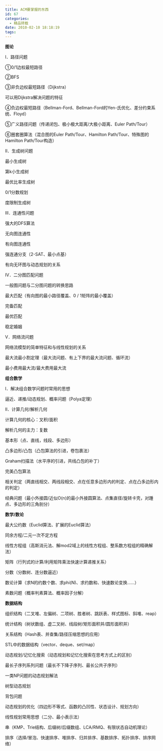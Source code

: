 ```yaml
---
title: ACM要掌握的东西
id: 67
categories:
  - 精品转载
date: 2010-02-10 18:18:19
tags:
---
```


**图论**

I．路径问题

①0/1边权最短路径

②BFS

③非负边权最短路径（Dijkstra）

可以用Dijkstra解决问题的特征

④负边权最短路径（Bellman-Ford、Bellman-Ford的Yen-氏优化、差分约束系统、Floyd）

⑤广义路径问题（传递闭包、极小极大距离/大极小距离、Euler Path/Tour）

⑥圈套圈算法（混合图的Euler Path/Tour、Hamilton Path/Tour、特殊图的Hamilton Path/Tour构造）


<!--more-->


II．生成树问题

最小生成树

第k小生成树

最优比率生成树

0/1分数规划

度限制生成树

III．连通性问题

强大的DFS算法

无向图连通性

有向图连通性

强连通分支（2-SAT、最小点基）

有向无环图与动态规划的关系

 IV．二分图匹配问题

一般图问题与二分图问题的转换思路

最大匹配（有向图的最小路径覆盖、0 / 1矩阵的最小覆盖）

完备匹配

最优匹配

稳定婚姻

 V．网络流问题

网络流模型的简单特征和与线性规划的关系

最大流最小割定理（最大流问题、有上下界的最大流问题、循环流）

最小费用最大流/最大费用最大流

**组合数学**

I．解决组合数学问题时常用的思想

逼近、递推/动态规划、概率问题（Polya定理）

II．计算几何/解析几何

计算几何的核心：叉积/面积

解析几何的主力：复数

基本形（点、直线，线段、多边形）

凸多边形/凸包（凸包算法的引进，卷包裹法）

Graham扫描法（水平序的引进，共线凸包的补丁）

完美凸包算法

相关判定（两直线相交、两线段相交、点在任意多边形内的判定、点在凸多边形内的判定）

经典问题（最小外接圆/近似O(n)的最小外接圆算法、点集直径/旋转卡壳，对踵点、多边形的三角剖分）

**数学/数论**

最大公约数（Euclid算法、扩展的Euclid算法）

同余方程/二元一次不定方程

线性方程组（高斯消元法、解mod2域上的线性方程组、整系数方程组的精确解法）

矩阵（行列式的计算/利用矩阵乘法快速计算递推关系）

分数（分数树、连分数逼近）

数论计算（求N的约数个数、求phi(N)、求约数和、快速数论变换&hellip;&hellip;）

素数问题（概率判素算法、概率因子分解）

**数据结构**

组织结构（二叉堆、左偏树、二项树、胜者树、跳跃表、样式图标、斜堆、reap）

统计结构（树状数组、虚二叉树、线段树/矩形面积并/圆形面积并）

关系结构（Hash表、并查集/路径压缩思想的应用）

STL中的数据结构（vector、deque、set/map）

动态规划/记忆化搜索（动态规划和记忆化搜索在思考方式上的区别）

最长子序列系列问题（最长不下降子序列、最长公共子序列）

一类NP问题的动态规划解法

树型动态规划

背包问题

动态规划的优化（四边形不等式、函数的凸凹性、状态设计、规划方向）

线性规划常用思想（二分、最小表示法）

串（KMP、Trie结构、后缀树/后缀数组、LCA/RMQ、有限状态自动机理论）

排序（选择/冒泡、快速排序、堆排序、归并排序、基数排序、拓扑排序、排序网络）
